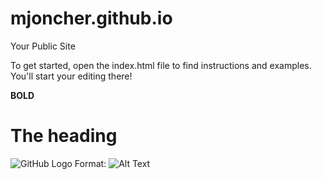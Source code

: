 mjoncher.github.io
=====================

Your Public Site

To get started, open the index.html file to find instructions and examples. You'll start your editing there!

**BOLD**
# The  heading 
![GitHub Logo](http://www.iphonejd.com/.a/6a010535fde333970c0120a90cc5b9970b-pi)
Format: ![Alt Text](url)
